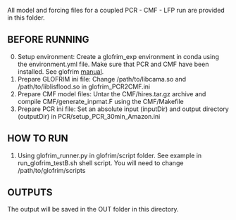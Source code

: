 All model and forcing files for a coupled PCR - CMF - LFP run are provided in this folder. 

BEFORE RUNNING
--------------
0. Setup environment: Create a glofrim_exp environment in conda using the environment.yml file. Make sure that PCR and CMF have been installed. See glofrim [manual](https://glofrim.readthedocs.io/en/latest/).
1. Prepare GLOFRIM ini file: Change /path/to/libcama.so and /path/to/liblisflood.so in glofrim_PCR2CMF.ini
2. Prepare CMF model files: Untar the CMF/hires.tar.gz archive and compile CMF/generate_inpmat.F using the CMF/Makefile
3. Prepare PCR ini file: Set an absolute input (inputDir) and output directory (outputDir) in PCR/setup_PCR_30min_Amazon.ini 

HOW TO RUN
---------- 
1. Using glofrim_runner.py in glofrim/script folder. See example in run_glofrim_testB.sh shell script. You will need to change /path/to/glofrim/scripts 

OUTPUTS
-------
The output will be saved in the OUT folder in this directory.